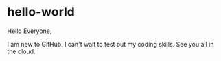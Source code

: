# hello-world

Hello Everyone,

I am new to GitHub. I can't wait to test out my coding skills. See you all in the cloud.
